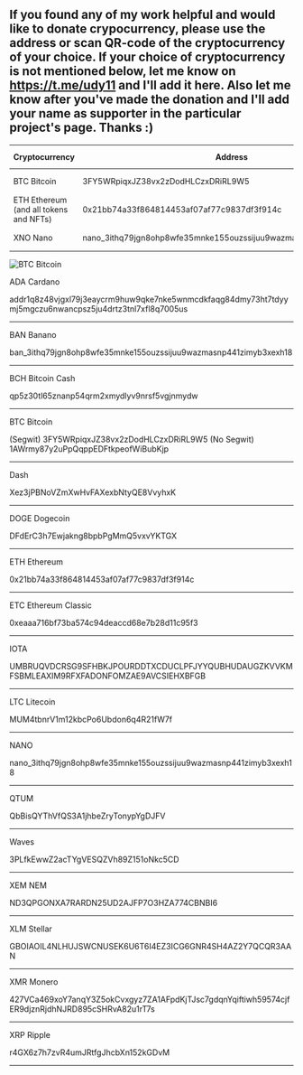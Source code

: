 ## If you found any of my work helpful and would like to donate crypocurrency, please use the address or scan QR-code of the cryptocurrency of your choice. If your choice of cryptocurrency is not mentioned below, let me know on https://t.me/udy11 and I'll add it here. Also let me know after you've made the donation and I'll add your name as supporter in the particular project's page. Thanks :)

| Cryptocurrency | Address | QR Code |
| ----------- | ----------- | ----------- |
| BTC Bitcoin | 3FY5WRpiqxJZ38vx2zDodHLCzxDRiRL9W5 | ![3FY5WRpiqxJZ38vx2zDodHLCzxDRiRL9W5](crypto_qr/btc_bitcoin.png?raw=true) |
| ETH Ethereum (and all tokens and NFTs) | 0x21bb74a33f864814453af07af77c9837df3f914c | ![0x21bb74a33f864814453af07af77c9837df3f914c](crypto_qr/eth_ethereum.png?raw=true) |
| XNO Nano | nano_3ithq79jgn8ohp8wfe35mnke155ouzssijuu9wazmasnp441zimyb3xexh18 | ![nano_3ithq79jgn8ohp8wfe35mnke155ouzssijuu9wazmasnp441zimyb3xexh18](crypto_qr/xno_nano.png?raw=true) |


![BTC Bitcoin
](crypto_qr/ada_cardano.png?raw=true)

ADA Cardano

addr1q8z48vjgxl79j3eaycrm9huw9qke7nke5wnmcdkfaqg84dmy73ht7tdyymj5mgczu6nwancpsz5ju4drtz3tnl7xfl8q7005us

-------------------------------

BAN Banano

ban_3ithq79jgn8ohp8wfe35mnke155ouzssijuu9wazmasnp441zimyb3xexh18

-------------------------------

BCH Bitcoin Cash

qp5z30tl65znanp54qrm2xmydlyv9nrsf5vgjnmydw

-------------------------------

BTC Bitcoin

(Segwit)
3FY5WRpiqxJZ38vx2zDodHLCzxDRiRL9W5
(No Segwit)
1AWrmy87y2uPpQqppEDFtkpeofWiBubKjp

-------------------------------

Dash

Xez3jPBNoVZmXwHvFAXexbNtyQE8VvyhxK

-------------------------------

DOGE Dogecoin

DFdErC3h7Ewjakng8bpbPgMmQ5vxvYKTGX

-------------------------------

ETH Ethereum

0x21bb74a33f864814453af07af77c9837df3f914c

-------------------------------

ETC Ethereum Classic

0xeaaa716bf73ba574c94deaccd68e7b28d11c95f3

-------------------------------

IOTA

UMBRUQVDCRSG9SFHBKJPOURDDTXCDUCLPFJYYQUBHUDAUGZKVVKMFSBMLEAXIM9RFXFADONFOMZAE9AVCSIEHXBFGB

-------------------------------

LTC Litecoin

MUM4tbnrV1m12kbcPo6Ubdon6q4R21fW7f

-------------------------------

NANO

nano_3ithq79jgn8ohp8wfe35mnke155ouzssijuu9wazmasnp441zimyb3xexh18

-------------------------------

QTUM

QbBisQYThVfQS3A1jhbeZryTonypYgDJFV

-------------------------------

Waves

3PLfkEwwZ2acTYgVESQZVh89Z151oNkc5CD

-------------------------------

XEM NEM

ND3QPGONXA7RARDN25UD2AJFP7O3HZA774CBNBI6

-------------------------------

XLM Stellar

GBOIAOIL4NLHUJSWCNUSEK6U6T6I4EZ3ICG6GNR4SH4AZ2Y7QCQR3AAN

-------------------------------

XMR Monero

427VCa469xoY7anqY3Z5okCvxgyz7ZA1AFpdKjTJsc7gdqnYqiftiwh59574cjfER9djznRjdhNJRD895cSHRvA82u1rT7s

-------------------------------

XRP Ripple

r4GX6z7h7zvR4umJRtfgJhcbXn152kGDvM

-------------------------------
